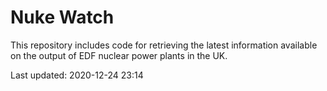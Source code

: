 # Nuke Watch

This repository includes code for retrieving the latest information available on the output of EDF nuclear power plants in the UK.

Last updated: 2020-12-24 23:14